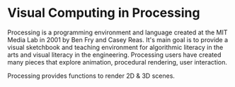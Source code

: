 # Visual Computing in Processing

Processing is a programming environment and language created at the MIT Media Lab in 2001 by Ben Fry and Casey Reas. It's main goal is to provide a visual sketchbook and teaching environment for algorithmic literacy in the arts and visual literacy in the engineering. Processing users have created many pieces that explore animation, procedural rendering, user interaction. 

Processing provides functions to render 2D & 3D scenes.

